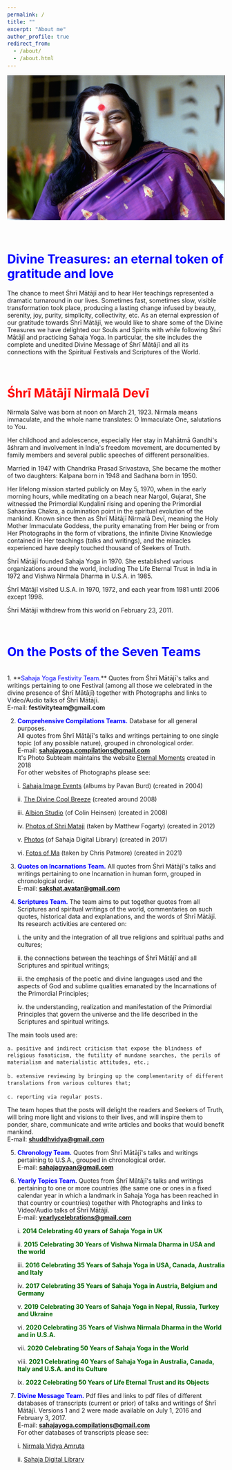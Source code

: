 ```yaml
---
permalink: /
title: ""
excerpt: "About me"
author_profile: true
redirect_from: 
  - /about/
  - /about.html
---
```


![PICTURE 1](/images/HHShriMatajiNirmalDevi.jpg)

<br>

**<font color="blue">Divine Treasures: an eternal token of gratitude and love</font>**
======

The chance to meet Śhrī Mātājī and to hear Her teachings represented a dramatic turnaround in our lives. Sometimes fast, sometimes slow, visible transformation took place, producing a lasting change infused by beauty, serenity, joy, purity, simplicity, collectivity, etc. As an eternal expression of our gratitude towards Śhrī Mātājī, we would like to share some of the Divine Treasures we have delighted our Souls and Spirits with while following Śhrī Mātājī and practicing Sahaja Yoga. In particular, the site includes the complete and unedited Divine Message of Śhrī Mātājī and all its connections with the Spiritual Festivals and Scriptures of the World.

<br>


**<font color="red">Śhrī Mātājī Nirmalā Devī</font>**
======

Nirmala Salve was born at noon on March 21, 1923. Nirmala means immaculate, and the whole name translates: O Immaculate One, salutations to You.

Her childhood and adolescence, especially Her stay in Mahātmā Gandhi's āśhram and involvement in India's freedom movement, are documented by family members and several public speeches of different personalities. 

Married in 1947 with Chandrika Prasad Srivastava, She became the mother of two daughters: Kalpana born in 1948 and Sadhana born in 1950. 

Her lifelong mission started publicly on May 5, 1970, when in the early morning hours, while meditating on a beach near Nargol, Gujarat, She witnessed the Primordial Kuṇḍalinī rising and opening the Primordial Sahasrāra Chakra, a culmination point in the spiritual evolution of the mankind. Known since then as Śhrī Mātājī Nirmalā Devī, meaning the Holy Mother Immaculate Goddess, the purity emanating from Her being or from Her Photographs in the form of vibrations, the infinite Divine Knowledge contained in Her teachings (talks and writings), and the miracles experienced have deeply touched thousand of Seekers of Truth. 

Śhrī Mātājī founded Sahaja Yoga in 1970. She established various organizations around the world, including The Life Eternal Trust in India in 1972 and Vishwa Nirmala Dharma in U.S.A. in 1985. 

Śhrī Mātājī visited U.S.A. in 1970, 1972, and each year from 1981 until 2006 except 1998. 

Śhrī Mātājī withdrew from this world on February 23, 2011.

<br>

**<font color="blue">On the Posts of the Seven Teams</font>**
======

<br>
1. **<font color="blue">Sahaja Yoga Festivity Team.</font>** Quotes from Śhrī Mātājī's talks and writings pertaining to one Festival (among all those we celebrated in the divine presence of Śhrī Mātājī) together with Photographs and links to Video/Audio talks of Śhrī Mātājī.<br>
E-mail: <b>festivityteam@gmail.com</b>

2. **<font color="blue">Comprehensive Compilations Teams.</font>** Database for all general purposes.<br>
All quotes from Śhrī Mātājī's talks and writings pertaining to one single topic (of any possible nature), grouped in chronological order.<br>
E-mail: <b>sahajayoga.compilations@gmail.com</b><br>
It's Photo Subteam maintains the website <a href="https://eternalmoments.smugmug.com/"> Eternal Moments</a> created in 2018<br>
For other websites of Photographs please see:

    i. <a href="https://imageevent.com/sahaja"> Sahaja Image Events</a> (albums by Pavan Burd) (created in 2004)

    ii. <a href="https://www.divinecoolbreeze.org/PHOTOGRAPHS/"> The Divine Cool Breeze</a> (created around 2008)

    iii. <a href="https://www.flickr.com/photos/colinheinsenalbionstudio/albums"> Albion Studio</a> (of Colin Heinsen) (created in 2008)

    iv. <a href="https://www.flickr.com/people/74539343@N05/"> Photos of Shri Mataji</a> (taken by Matthew Fogarty) (created in 2012)

    v. <a href="https://library.sahajaworld.org/photos"> Photos</a> (of Sahaja Digital Library) (created in 2017)
    
    vi. <a href="https://www.instagram.com/fotosofma/"> Fotos of Ma</a> (taken by Chris Patmore) (created in 2021)

3. **<font color="blue">Quotes on Incarnations Team.</font>** All quotes from Śhrī Mātājī's talks and writings pertaining to one Incarnation in human form, grouped in chronological order.<br> 
E-mail: <b>sakshat.avatar@gmail.com</b>

4. **<font color="blue">Scriptures Team.</font>** The team aims to put together quotes from all Scriptures and spiritual writings of the world, commentaries on such quotes, historical data and explanations, and the words of Śhrī Mātājī.<br>
Its research activities are centered on:

    i. the unity and the integration of all true religions and spiritual paths and cultures;

    ii. the connections between the teachings of Śhrī Mātājī and all Scriptures and spiritual writings;

    iii. the emphasis of the poetic and divine languages used and the aspects of God and sublime qualities emanated by the Incarnations of the Primordial Principles;

    iv. the understanding, realization and manifestation of the Primordial Principles that govern the universe and the life described in the Scriptures and spiritual writings.

The main tools used are:

    a. positive and indirect criticism that expose the blindness of religious fanaticism, the futility of mundane searches, the perils of materialism and materialistic attitudes, etc.;

    b. extensive reviewing by bringing up the complementarity of different translations from various cultures that;

    c. reporting via regular posts. 

The team hopes that the posts will delight the readers and Seekers of Truth, will bring more light and visions to their lives, and will inspire them to ponder, share, communicate and write articles and books that would benefit mankind.<br>
E-mail: <b>shuddhvidya@gmail.com</b>

5. **<font color="blue">Chronology Team.</font>** Quotes from Śhrī Mātājī's talks and writings pertaining to U.S.A., grouped in chronological order. <br>
E-mail: <b>sahajagyaan@gmail.com</b>

6. **<font color="blue">Yearly Topics Team.</font>** Quotes from Śhrī Mātājī's talks and writings pertaining to one or more countries (the same one or ones in a fixed calendar year in which a landmark in Sahaja Yoga has been reached in that  country or countries) together with Photographs and links to Video/Audio talks of Śhrī Mātājī.<br>
E-mail: <b>yearlycelebrations@gmail.com</b>

    i. **<font color="DarkGreen">2014 Celebrating 40 years of Sahaja Yoga in UK</font>**

    ii. **<font color="DarkGreen">2015 Celebrating 30 Years of Vishwa Nirmala Dharma in USA and the world</font>**

    iii. **<font color="DarkGreen">2016 Celebrating 35 Years of Sahaja Yoga in USA, Canada, Australia and Italy</font>**

    iv. **<font color="DarkGreen">2017 Celebrating 35 Years of Sahaja Yoga in Austria, Belgium and Germany</font>**

    v. **<font color="DarkGreen">2019 Celebrating 30 Years of Sahaja Yoga in Nepal, Russia, Turkey and Ukraine</font>**

    vi. **<font color="DarkGreen">2020 Celebrating 35 Years of Vishwa Nirmala Dharma in the World and in U.S.A.</font>**

    vii. **<font color="DarkGreen">2020 Celebrating 50 Years of Sahaja Yoga in the World</font>**

    viii. **<font color="DarkGreen">2021 Celebrating 40 Years of Sahaja Yoga in Australia, Canada, Italy and U.S.A. and its Culture</font>**

    ix. **<font color="DarkGreen">2022 Celebrating 50 Years of Life Eternal Trust and its Objects</font>**


7. **<font color="blue">Divine Message Team.</font>** Pdf files and links to pdf files of different databases of transcripts (current or prior) of talks and writings of Śhrī Mātājī. Versions 1 and 2 were made available on July 1, 2016 and February 3, 2017.<br>
E-mail: <b>sahajayoga.compilations@gmail.com</b><br>
For other databases of transcripts please see:


    i. <a href="https://www.amruta.org/transcripts-and-translations/"> Nirmala Vidya Amruta</a>

    ii. <a href="https://library.sahajaworld.org/"> Sahaja Digital Library</a>